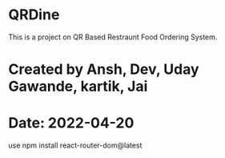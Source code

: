 # QRDine
This is a project on QR Based Restraunt Food Ordering System.

# Created by Ansh, Dev, Uday Gawande, kartik, Jai

# Date: 2022-04-20
use npm install react-router-dom@latest 